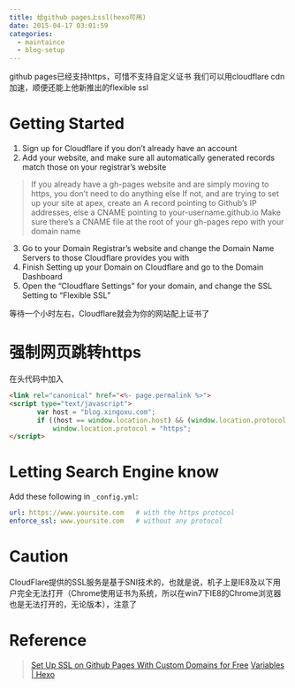 ```yaml
---
title: 给github pages上ssl(hexo可用)
date: 2015-04-17 03:01:59
categories:
  - maintaince
  - blog-setup
---
```


github pages已经支持https，可惜不支持自定义证书
我们可以用cloudflare cdn加速，顺便还能上他新推出的flexible ssl

<!-- more -->

# Getting Started

1. Sign up for Cloudflare if you don’t already have an account
2. Add your website, and make sure all automatically generated records match those on your registrar’s website

> If you already have a gh-pages website and are simply moving to https, you don’t need to do anything else
> If not, and are trying to set up your site at apex, create an A record pointing to Github’s IP addresses, else a CNAME pointing to your-username.github.io
Make sure there’s a CNAME file at the root of your gh-pages repo with your domain name

3. Go to your Domain Registrar’s website and change the Domain Name Servers to those Cloudflare provides you with
4. Finish Setting up your Domain on Cloudflare and go to the Domain Dashboard
5. Open the “Cloudflare Settings” for your domain, and change the SSL Setting to “Flexible SSL”

等待一个小时左右，Cloudflare就会为你的网站配上证书了

# 强制网页跳转https

在头代码中加入

```html
<link rel="canonical" href="<%- page.permalink %>">
<script type="text/javascript">
       var host = "blog.xingoxu.com";
       if ((host == window.location.host) && (window.location.protocol != "https:"))
           window.location.protocol = "https";
</script>
```

# Letting Search Engine know

Add these following in `_config.yml`:

```yml
url: https://www.yoursite.com   # with the https protocol
enforce_ssl: www.yoursite.com   # without any protocol
```
# Caution

CloudFlare提供的SSL服务是基于SNI技术的，也就是说，机子上是IE8及以下用户完全无法打开（Chrome使用证书为系统，所以在win7下IE8的Chrome浏览器也是无法打开的，无论版本），注意了

# Reference

> [Set Up SSL on Github Pages With Custom Domains for Free](https://sheharyar.me/blog/free-ssl-for-github-pages-with-custom-domains/)
> [Variables | Hexo](http://hexo.io/docs/variables.html)
